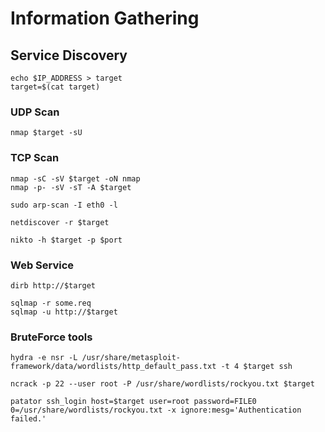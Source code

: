# Information Gathering

## Service Discovery
```
echo $IP_ADDRESS > target 
target=$(cat target)
```

### UDP Scan

```
nmap $target -sU
```

### TCP Scan

```
nmap -sC -sV $target -oN nmap
nmap -p- -sV -sT -A $target

sudo arp-scan -I eth0 -l

netdiscover -r $target

nikto -h $target -p $port
```

### Web Service

```
dirb http://$target

sqlmap -r some.req
sqlmap -u http://$target
```

### BruteForce tools
```
hydra -e nsr -L /usr/share/metasploit-framework/data/wordlists/http_default_pass.txt -t 4 $target ssh

ncrack -p 22 --user root -P /usr/share/wordlists/rockyou.txt $target

patator ssh_login host=$target user=root password=FILE0 0=/usr/share/wordlists/rockyou.txt -x ignore:mesg='Authentication failed.'
```

